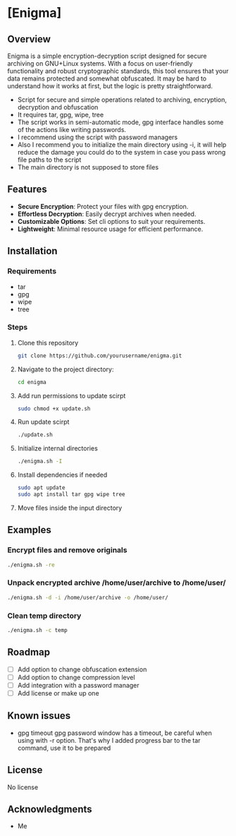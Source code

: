 # [Enigma]

## Overview
Enigma is a simple encryption-decryption script designed for secure archiving on GNU+Linux systems. With a focus on user-friendly functionality and robust cryptographic standards, this tool ensures that your data remains protected and somewhat obfuscated. It may be hard to understand how it works at first, but the logic is pretty straightforward.

- Script for secure and simple operations related to archiving, encryption, decryption and obfuscation
- It requires tar, gpg, wipe, tree
- The script works in semi-automatic mode, gpg interface handles some  of the actions like writing passwords.
- I recommend using the script with password managers
- Also I recommend you to initialize the main directory using -i, it will help reduce the damage you could do to the system in case you pass wrong file paths to the script
- The main directory is not supposed to store files

## Features
- **Secure Encryption**: Protect your files with gpg encryption.
- **Effortless Decryption**: Easily decrypt archives when needed.
- **Customizable Options**: Set cli options to suit your requirements.
- **Lightweight**: Minimal resource usage for efficient performance.

## Installation
### Requirements
- tar
- gpg
- wipe
- tree

### Steps
1. Clone this repository
	```bash
	git clone https://github.com/yourusername/enigma.git
	```
2. Navigate to the project directory:
	```bash
	cd enigma
	```
3. Add run permissions to update scirpt
	```bash
	sudo chmod +x update.sh
	```
4. Run update scirpt
	```bash
	./update.sh
	```
5. Initialize internal directories
	```bash
	./enigma.sh -I
	```
6. Install dependencies if needed
	```bash
	sudo apt update
	sudo apt install tar gpg wipe tree
	```
7. Move files inside the input directory

## Examples
### Encrypt files and remove originals
```bash
./enigma.sh -re
```

### Unpack encrypted archive /home/user/archive to /home/user/
```bash
./enigma.sh -d -i /home/user/archive -o /home/user/
```

### Clean temp directory
```bash
./enigma.sh -c temp
```

## Roadmap
- [ ] Add option to change obfuscation extension
- [ ] Add option to change compression level
- [ ] Add integration with a password manager
- [ ] Add license or make up one

## Known issues
- gpg timeout
gpg password window has a timeout, be careful when using with -r option. That's why I added progress bar to the tar command, use it to be prepared

## License
No license

## Acknowledgments
- Me